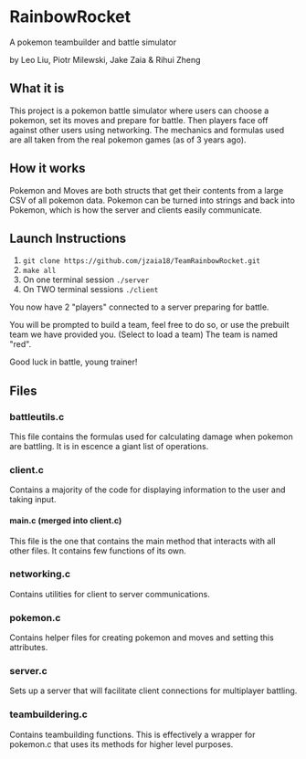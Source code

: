# RainbowRocket
A pokemon teambuilder and battle simulator

by Leo Liu, Piotr Milewski, Jake Zaia & Rihui Zheng

## What it is
This project is a pokemon battle simulator where users can choose a pokemon, set its moves and prepare for battle. Then players face off against other users using networking. The mechanics and formulas used are all taken from the real pokemon games (as of 3 years ago).

## How it works
Pokemon and Moves are both structs that get their contents from a large CSV of all pokemon data. Pokemon can be turned into strings and back into Pokemon, which is how the server and clients easily communicate.

## Launch Instructions
1. `git clone https://github.com/jzaia18/TeamRainbowRocket.git `
2. `make all`
3. On one terminal session `./server`
4. On TWO terminal sessions `./client`

You now have 2 "players" connected to a server preparing for battle.

You will be prompted to build a team, feel free to do so, or use the prebuilt team we have provided you. (Select to load a team) The team is named "red".

Good luck in battle, young trainer!

## Files

### battleutils.c
This file contains the formulas used for calculating damage when pokemon are battling. It is in escence a giant list of operations.

### client.c
Contains a majority of the code for displaying information to the user and taking input.

#### main.c (merged into client.c)
This file is the one that contains the main method that interacts with all other files. It contains few functions of its own.

### networking.c
Contains utilities for client to server communications.

### pokemon.c
Contains helper files for creating pokemon and moves and setting this attributes.

### server.c
Sets up a server that will facilitate client connections for multiplayer battling.

### teambuildering.c
Contains teambuilding functions. This is effectively a wrapper for pokemon.c that uses its methods for higher level purposes.
